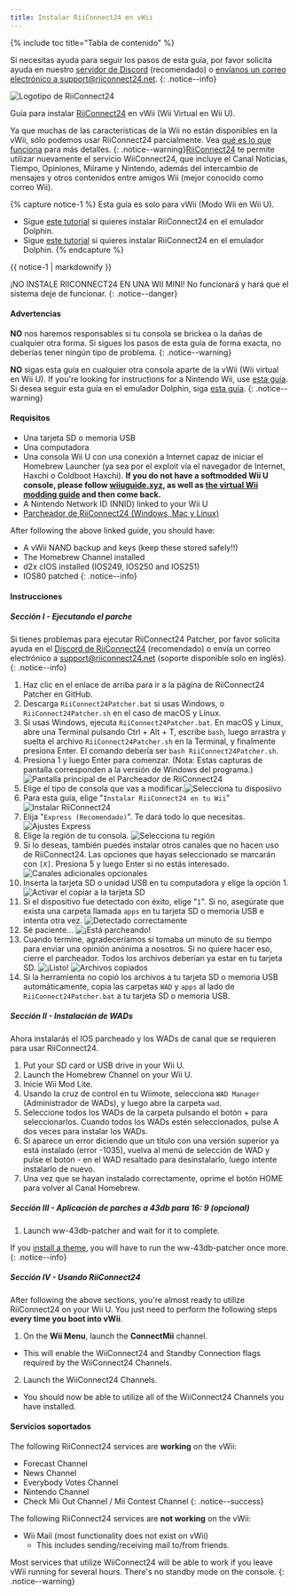 ```yaml
---
title: Instalar RiiConnect24 en vWii
---
```


{% include toc title="Tabla de contenido" %}

Si necesitas ayuda para seguir los pasos de esta guía, por favor solicita ayuda en nuestro [servidor de Discord](https://discord.gg/rc24) (recomendado) o [envíanos un correo electrónico a support@riiconnect24.net](mailto:support@riiconnect24.net).
{: .notice--info}

![Logotipo de RiiConnect24](/images/WiiRC24Logo.jpg)

Guía para instalar [RiiConnect24](https://rc24.xyz) en vWii (Wii Virtual en Wii U).

Ya que muchas de las características de la Wii no están disponibles en la vWii, sólo podemos usar RiiConnect24 parcialmente. Vea [qué es lo que funciona](#whats-currently-working) para más detalles.
{: .notice--warning}[RiiConnect24](https://rc24.xyz/) te permite utilizar nuevamente el servicio WiiConnect24, que incluye el Canal Noticias, Tiempo, Opiniones, Miirame y Nintendo, además del intercambio de mensajes y otros contenidos entre amigos Wii (mejor conocido como correo Wii).

{% capture notice-1 %}
Esta guía es solo para vWii (Modo Wii en Wii U).

- Sigue [este tutorial](riiconnect24-wii) si quieres instalar RiiConnect24 en el emulador Dolphin.
- Sigue [este tutorial](riiconnect24-dolphin) si quieres instalar RiiConnect24 en el emulador Dolphin.
{% endcapture %}

<div class="notice--warning">{{ notice-1 | markdownify }}</div>

¡NO INSTALE RIICONNECT24 EN UNA WII MINI! No funcionará y hará que el sistema deje de funcionar.
{: .notice--danger}

#### Advertencias

**NO** nos haremos responsables si tu consola se brickea o la dañas de cualquier otra forma. Si sigues los pasos de esta guía de forma exacta, no deberías tener ningún tipo de problema.
{: .notice--warning}

**NO** sigas esta guía en cualquier otra consola aparte de la vWii (Wii virtual en Wii U). If you're looking for instructions for a Nintendo Wii, use [esta guía](riiconnect24). Si desea seguir esta guía en el emulador Dolphin, siga [esta guía](riiconnect24-dolphin).
{: .notice--warning}

#### Requisitos

* Una tarjeta SD o memoria USB
* Una computadora
* Una consola Wii U con una conexión a Internet capaz de iniciar el Homebrew Launcher (ya sea por el exploit vía el navegador de Internet, Haxchi o Coldboot Haxchi). **If you do not have a softmodded Wii U console, please follow [wiiuguide.xyz](https://wiiuguide.xyz), as well as [the virtual Wii modding guide](https://wiiuguide.xyz/#/vwii-modding) and then come back.**
* A Nintendo Network ID (NNID) linked to your Wii U
* [Parcheador de RiiConnect24 (Windows, Mac y Linux)](https://github.com/RiiConnect24/RiiConnect24-Patcher/releases)

After following the above linked guide, you should have:
* A vWii NAND backup and keys (keep these stored safely!!)
* The Homebrew Channel installed
* d2x cIOS installed (IOS249, IOS250 and IOS251)
* IOS80 patched
{: .notice--info}

#### Instrucciones

##### Sección I - Ejecutando el parche

Si tienes problemas para ejecutar RiiConnect24 Patcher, por favor solicita ayuda en el [Discord de RiiConnect24](https://discord.gg/rc24) (recomendado) o envía un correo electrónico a [support@riiconnect24.net](mailto:support@riiconnect24.net) (soporte disponible solo en inglés).
{: .notice--info}

1. Haz clic en el enlace de arriba para ir a la página de RiiConnect24 Patcher en GitHub.
2. Descarga `RiiConnect24Patcher.bat` si usas Windows, o `RiiConnect24Patcher.sh` en el caso de macOS y Linux.
3. Si usas Windows, ejecuta `RiiConnect24Patcher.bat`. En macOS y Linux, abre una Terminal pulsando Ctrl + Alt + T, escribe `bash`, luego arrastra y suelta el archivo `RiiConnect24Patcher.sh` en la Terminal, y finalmente presiona Enter. El comando debería ser `bash RiiConnect24Patcher.sh`.
4. Presiona 1 y luego Enter para comenzar. (Nota: Estas capturas de pantalla corresponden a la versión de Windows del programa.) ![Pantalla principal de el Parcheador de RiiConnect24](/images/RC24_Patcher/1.JPG)
5. Elige el tipo de consola que vas a modificar.![Selecciona tu disposiivo](/images/RC24_Patcher/2.JPG)
6. Para esta guía, elige "`Instalar RiiConnect24 en tu Wii`" ![Instalar RiiConnect24](/images/RC24_Patcher/3.JPG)
7. Elija "`Express (Recomendado)`". Te dará todo lo que necesitas. ![Ajustes Express](/images/RC24_Patcher/4.JPG)
8. Elige la región de tu consola. ![Selecciona tu región](/images/RC24_Patcher/5.JPG)
9. Si lo deseas, también puedes instalar otros canales que no hacen uso de RiiConnect24. Las opciones que hayas seleccionado se marcarán con `[X]`. Presiona 5 y luego Enter si no estás interesado. ![Canales adicionales opcionales](/images/RC24_Patcher/6.JPG)
10. Inserta la tarjeta SD o unidad USB en tu computadora y elige la opción 1. ![Activar el copiar a la tarjeta SD](/images/RC24_Patcher/7.JPG)
11. Si el dispositivo fue detectado con éxito, elige "`1`". Si no, asegúrate que exista una carpeta llamada `apps` en tu tarjeta SD o memoria USB e intenta otra vez. ![Detectado correctamente](/images/RC24_Patcher/8.JPG)
12. Sé paciente... ![¡Está parcheando!](/images/RC24_Patcher/9.JPG)
13. Cuando termine, agradeceríamos si tomaba un minuto de su tiempo para enviar una opinión anónima a nosotros.  Si no quiere hacer eso, cierre el parcheador. Todos los archivos deberían ya estar en tu tarjeta SD. ![¡Listo!](/images/RC24_Patcher/10.JPG) ![Archivos copiados](/images/RC24_Patcher/11.PNG)
14. Si la herramienta no copió los archivos a tu tarjeta SD o memoria USB automáticamente, copia las carpetas `WAD` y `apps` al lado de `RiiConnect24Patcher.bat` a tu tarjeta SD o memoria USB.

##### Sección II - Instalación de WADs

Ahora instalarás el IOS parcheado y los WADs de canal que se requieren para usar RiiConnect24.

1. Put your SD card or USB drive in your Wii U.
2. Launch the Homebrew Channel on your Wii U.
3. Inicie Wii Mod Lite.
4. Usando la cruz de control en tu Wiimote, selecciona `WAD Manager` (Administrador de WADs), y luego abre la carpeta `wad`.
5. Seleccione todos los WADs de la carpeta pulsando el botón + para seleccionarlos. Cuando todos los WADs estén seleccionados, pulse A dos veces para instalar los WADs.
6. Si aparece un error diciendo que un título con una versión superior ya está instalado (error -1035), vuelva al menú de selección de WAD y pulse el botón - en el WAD resaltado para desinstalarlo, luego intente instalarlo de nuevo.
7. Una vez que se hayan instalado correctamente, oprime el botón HOME para volver al Canal Homebrew.

##### Sección III - Aplicación de parches a 43db para 16: 9 (opcional)

1. Launch ww-43db-patcher and wait for it to complete.

If you [install a theme](/themes-vwii), you will have to run the ww-43db-patcher once more.
{: .notice--info}

##### Sección IV - Usando RiiConnect24

After following the above sections, you're almost ready to utilize RiiConnect24 on your Wii U. You just need to perform the following steps **every time you boot into vWii**.

1. On the **Wii Menu**, launch the **ConnectMii** channel.
* This will enable the WiiConnect24 and Standby Connection flags required by the WiiConnect24 Channels.
2. Launch the WiiConnect24 Channels.
* You should now be able to utilize all of the WiiConnect24 Channels you have installed.

#### Servicios soportados
The following RiiConnect24 services are **working** on the vWii:
* Forecast Channel
* News Channel
* Everybody Votes Channel
* Nintendo Channel
* Check Mii Out Channel / Mii Contest Channel
{: .notice--success}

The following RiiConnect24 services are **not working** on the vWii:
* Wii Mail (most functionality does not exist on vWii)
    * This includes sending/receiving mail to/from friends.

Most services that utilize WiiConnect24 will be able to work if you leave vWii running for several hours. There's no standby mode on the console.
{: .notice--warning}
